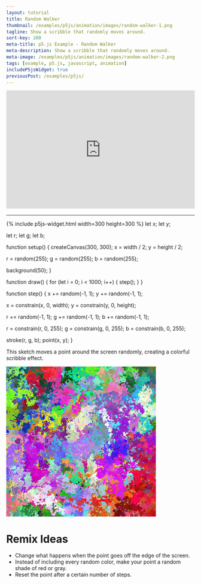 ```yaml
---
layout: tutorial
title: Random Walker
thumbnail: /examples/p5js/animation/images/random-walker-1.png
tagline: Show a scribble that randomly moves around.
sort-key: 200
meta-title: p5.js Example - Random Walker
meta-description: Show a scribble that randomly moves around.
meta-image: /examples/p5js/animation/images/random-walker-2.png
tags: [example, p5.js, javascript, animation]
includeP5jsWidget: true
previousPost: /examples/p5js/
---
```


<iframe width="560" height="315" style="max-width:100%;" src="https://www.youtube.com/embed/m2lT4QojnGg" frameborder="0" allow="accelerometer; autoplay; clipboard-write; encrypted-media; gyroscope; picture-in-picture" allowfullscreen></iframe>

---

{% include p5js-widget.html width=300 height=300 %}
let x;
let y;

let r;
let g;
let b;

function setup() {
  createCanvas(300, 300);
  x = width / 2;
  y = height / 2;
  
  r = random(255);
  g = random(255);
  b = random(255);
  
  background(50);
}

function draw() {
  for (let i = 0; i < 1000; i++) {
    step();
  }
}

function step() {
  x += random(-1, 1);
  y += random(-1, 1);
  
  x = constrain(x, 0, width);
  y = constrain(y, 0, height);
  
  r += random(-1, 1);
  g += random(-1, 1);
  b += random(-1, 1);
  
  r = constrain(r, 0, 255);
  g = constrain(g, 0, 255);
  b = constrain(b, 0, 255);
  
  stroke(r, g, b);
  point(x, y);
}
</script>

This sketch moves a point around the screen randomly, creating a colorful scribble effect.

![random walker](/examples/p5js/animation/images/random-walker-1.png)

# Remix Ideas

- Change what happens when the point goes off the edge of the screen.
- Instead of including every random color, make your point a random shade of red or gray.
- Reset the point after a certain number of steps.